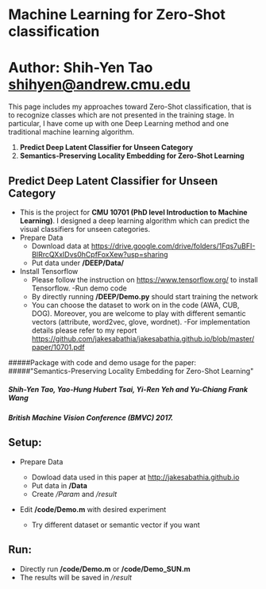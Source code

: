 Machine Learning for Zero-Shot classification
=========================
Author: Shih-Yen Tao <shihyen@andrew.cmu.edu> </br>
=========================

This page includes my approaches toward Zero-Shot classification, that is to recognize classes which are not
presented in the training stage. In particular, I have come up with one Deep Learning method and one traditional machine learning algorithm.</br>
1. **Predict Deep Latent Classifier for Unseen Category** </br>
2. **Semantics-Preserving Locality Embedding for Zero-Shot Learning** </br>

Predict Deep Latent Classifier for Unseen Category
------
- This is the project for **CMU 10701 (PhD level Introduction to Machine Learning)**. I designed a deep learning algorithm which can predict the visual classifiers for unseen categories.
- Prepare Data
	- Download data at <https://drive.google.com/drive/folders/1Fqs7uBFI-BlRrcQXxIDvs0hCpfFoxXew?usp=sharing>
	- Put data under **/DEEP/Data/**
- Install Tensorflow
	- Please follow the instruction on <https://www.tensorflow.org/> to install Tensorflow.
-Run demo code
	- By directly running **/DEEP/Demo.py** should start training the network
	- You can choose the dataset to work on in the code (AWA, CUB, DOG). Moreover, you are welcome to play with different semantic vectors (attribute, word2vec, glove, wordnet).
-For implementation details please refer to my report <https://github.com/jakesabathia/jakesabathia.github.io/blob/master/paper/10701.pdf>


#####Package with code and demo usage for the paper:</br>
#####"Semantics-Preserving Locality Embedding for Zero-Shot Learning"</br>
#####    Shih-Yen Tao, Yao-Hung Hubert Tsai, Yi-Ren Yeh and Yu-Chiang Frank Wang</br>
#####    British Machine Vision Conference (BMVC) 2017.

Setup:
------
- Prepare Data
	- Dowload data used in this paper at <http://jakesabathia.github.io>
    - Put data in **/Data**
    - Create */Param* and */result*

- Edit **/code/Demo.m** with desired experiment
    - Try different dataset or semantic vector if you want

Run:
-----
- Directly run **/code/Demo.m** or **/code/Demo_SUN.m**
- The results will be saved in */result*
